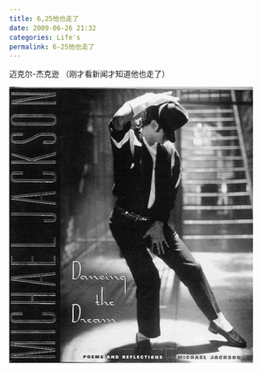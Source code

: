 ```yaml
---
title: 6,25他也走了
date: 2009-06-26 21:32
categories: Life's
permalink: 6-25他也走了
---
```



迈克尔-杰克逊
（刚才看新闻才知道他也走了）

![](/image/图/6,25他也走了.jpg)